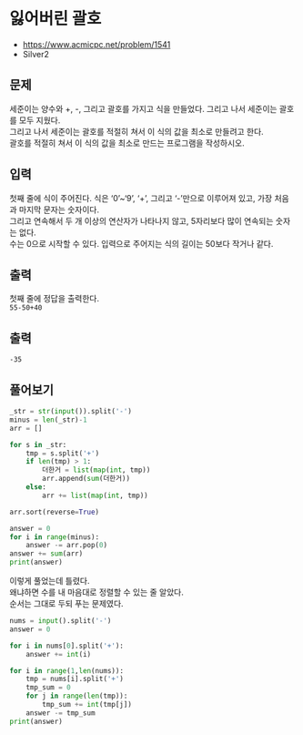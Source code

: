 # 잃어버린 괄호

- https://www.acmicpc.net/problem/1541
- Silver2

## 문제

세준이는 양수와 +, -, 그리고 괄호를 가지고 식을 만들었다. 그리고 나서 세준이는 괄호를 모두 지웠다.  
그리고 나서 세준이는 괄호를 적절히 쳐서 이 식의 값을 최소로 만들려고 한다.  
괄호를 적절히 쳐서 이 식의 값을 최소로 만드는 프로그램을 작성하시오.  

## 입력

첫째 줄에 식이 주어진다. 식은 ‘0’~‘9’, ‘+’, 그리고 ‘-’만으로 이루어져 있고, 가장 처음과 마지막 문자는 숫자이다.  
그리고 연속해서 두 개 이상의 연산자가 나타나지 않고, 5자리보다 많이 연속되는 숫자는 없다.  
수는 0으로 시작할 수 있다. 입력으로 주어지는 식의 길이는 50보다 작거나 같다.

## 출력

첫째 줄에 정답을 출력한다.  
`55-50+40`

## 출력

`-35`

## 풀어보기

```python
_str = str(input()).split('-')
minus = len(_str)-1
arr = []

for s in _str:
    tmp = s.split('+')
    if len(tmp) > 1:
        더한거 = list(map(int, tmp))
        arr.append(sum(더한거))
    else:
        arr += list(map(int, tmp))

arr.sort(reverse=True)    

answer = 0
for i in range(minus):
    answer -= arr.pop(0)
answer += sum(arr)
print(answer)
```

이렇게 풀었는데 틀렸다.  
왜냐하면 수를 내 마음대로 정렬할 수 있는 줄 알았다.  
순서는 그대로 두되 푸는 문제였다.

```python
nums = input().split('-')
answer = 0

for i in nums[0].split('+'):
    answer += int(i)

for i in range(1,len(nums)):
    tmp = nums[i].split('+')
    tmp_sum = 0
    for j in range(len(tmp)):
        tmp_sum += int(tmp[j])
    answer -= tmp_sum
print(answer)
```
